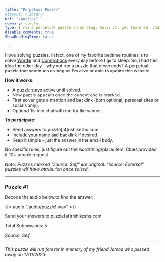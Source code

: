 ```yaml
---
title: "Perpetual Puzzle"
#layout: "library"
url: "/puzzle/"
summary: single
type: I run a perpetual puzzle on my blog. Solve it, get featured, chat with me. New puzzles when solved.
disable_comments: true
ShowReadingTime: false

---
```


I love solving puzzles. In fact, one of my favorite bedtime routines is to solve [Wordle](https://www.nytimes.com/games/wordle/index.html) and [Connections](https://www.nytimes.com/games/connections) every day before I go to sleep. So, I had this idea the other day - why not run a puzzle that never ends? A perpetual puzzle that continues as long as I'm alive or able to update this website.

**How it works:**
- A puzzle stays active until solved.
- New puzzle appears once the current one is cracked.
- First solver gets a mention and backlink (both optional; personal sites or socials only).
- Optional 15-min chat with me for the winner.

**To participate:**
- Send answers to puzzle[at]rishikeshs.com.
- Include your name and backlink if desired.
- Keep it simple - just the answer in the email body.

No specific rules, just figure out the word/thing/place/item. Clues provided if 10+ people request.

*Note: Puzzles marked "Source: Self" are original. "Source: External" puzzles will have attribution once solved.*

---

### Puzzle #1

Decode the audio below to find the answer:

{{< audio "/audio/puzzle1.wav" >}}  


 

Send your answers to puzzle[at]rishikeshs.com

Total Submissions: 5

*Source: Self*

---




*This puzzle will run forever in memory of my friend James who passed away on 17/11/2023.*
